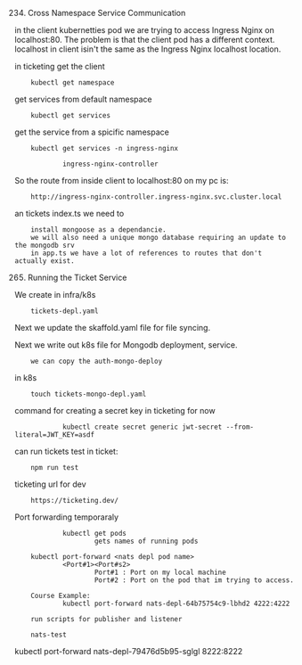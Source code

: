 234. Cross Namespace Service Communication

in the client kubernetties pod we are trying to access Ingress Nginx on localhost:80. The problem is that the client pod has a different context. localhost in client isin't the same as the Ingress Nginx localhost location.

in ticketing get the client     

        kubectl get namespace

get services from default namespace

        kubectl get services

get the service from a spicific namespace

        kubectl get services -n ingress-nginx

                ingress-nginx-controller

So the route from inside client to localhost:80 on my pc is:

        http://ingress-nginx-controller.ingress-nginx.svc.cluster.local

an tickets index.ts we need to 

        install mongoose as a dependancie.
        we will also need a unique mongo database requiring an update to the mongodb srv
        in app.ts we have a lot of references to routes that don't actually exist. 

265. Running the Ticket Service

We create in infra/k8s 

        tickets-depl.yaml

Next we update the skaffold.yaml file for file syncing.

Next we write out k8s file for Mongodb deployment, service. 

        we can copy the auth-mongo-deploy

in k8s

        touch tickets-mongo-depl.yaml

command for creating a secret key in ticketing for now

                kubectl create secret generic jwt-secret --from-literal=JWT_KEY=asdf

can run tickets test in ticket:

        npm run test

ticketing url for dev

        https://ticketing.dev/

Port forwarding temporaraly

                kubectl get pods
                        gets names of running pods

        kubectl port-forward <nats depl pod name> 
                <Port#1><Port#s2>     
                        Port#1 : Port on my local machine
                        Port#2 : Port on the pod that im trying to access. 

        Course Example:
                kubectl port-forward nats-depl-64b75754c9-lbhd2 4222:4222

        run scripts for publisher and listener

        nats-test

kubectl port-forward nats-depl-79476d5b95-sglgl 8222:8222